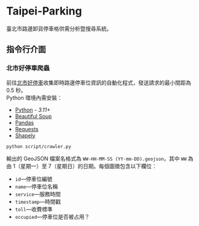 # Taipei-Parking

臺北市路邊卸貨停車格供需分析暨搜尋系統。

## 指令行介面

### 北市好停車爬蟲

前往[北市好停車](https://itaipeiparking.pma.gov.taipei/)收集即時路邊停車位資訊的自動化程式，發送請求的最小間距為 0.5 秒。\
Python 環境內需安裝：

* [Python](https://www.python.org/downloads/) - *3.11+*
* [Beautiful Soup](https://pypi.org/project/beautifulsoup4/)
* [Pandas](https://pypi.org/project/pandas/)
* [Requests](https://pypi.org/project/requests/)
* [Shapely](https://pypi.org/project/shapely/)

```shell
python script/crawler.py
```

輸出的 GeoJSON 檔案名格式為 `WW-HH-MM-SS (YY-mm-DD).geojson`，其中 `WW` 為由 1（星期一）至 7（星期日）的日期。每個圖徵包含以下欄位：

* `id`—停車位編號
* `name`—停車位名稱
* `service`—服務時間
* `timestamp`—時間戳
* `toll`—收費標準
* `occupied`—停車位是否被占用？
